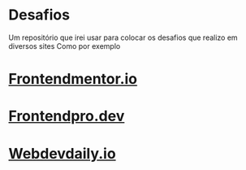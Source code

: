 # Desafios
Um repositório que irei usar para colocar os desafios que realizo em diversos sites
Como por exemplo
<h1> <a href="https://www.frontendmentor.io">Frontendmentor.io</a></h1>
<h1> <a href="https://www.frontendpro.dev">Frontendpro.dev</a> </h1>
<h1> <a href="https://www.webdevdaily.io">Webdevdaily.io</a></h1>
